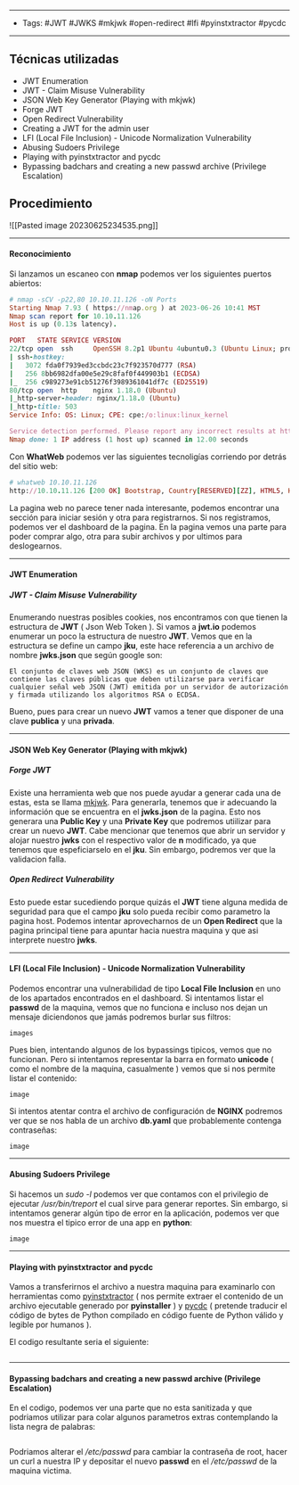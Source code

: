 ----------
- Tags: #JWT #JWKS #mkjwk #open-redirect #lfi #pyinstxtractor #pycdc 
-------
## Técnicas utilizadas
- JWT Enumeration  
- JWT - Claim Misuse Vulnerability  
- JSON Web Key Generator (Playing with mkjwk)  
- Forge JWT  
- Open Redirect Vulnerability  
- Creating a JWT for the admin user  
- LFI (Local File Inclusion) - Unicode Normalization Vulnerability  
- Abusing Sudoers Privilege  
- Playing with pyinstxtractor and pycdc  
- Bypassing badchars and creating a new passwd archive (Privilege Escalation)
## Procedimiento
![[Pasted image 20230625234535.png]]

----------
#### Reconocimiento
Si lanzamos un escaneo con **nmap** podemos ver los siguientes puertos abiertos:
```ruby
# nmap -sCV -p22,80 10.10.11.126 -oN Ports
Starting Nmap 7.93 ( https://nmap.org ) at 2023-06-26 10:41 MST
Nmap scan report for 10.10.11.126
Host is up (0.13s latency).

PORT   STATE SERVICE VERSION
22/tcp open  ssh     OpenSSH 8.2p1 Ubuntu 4ubuntu0.3 (Ubuntu Linux; protocol 2.0)
| ssh-hostkey: 
|   3072 fda0f7939ed3ccbdc23c7f923570d777 (RSA)
|   256 8bb6982dfa00e5e29c8faf0f449903b1 (ECDSA)
|_  256 c989273e91cb51276f3989361041df7c (ED25519)
80/tcp open  http    nginx 1.18.0 (Ubuntu)
|_http-server-header: nginx/1.18.0 (Ubuntu)
|_http-title: 503
Service Info: OS: Linux; CPE: cpe:/o:linux:linux_kernel

Service detection performed. Please report any incorrect results at https://nmap.org/submit/ .
Nmap done: 1 IP address (1 host up) scanned in 12.00 seconds
```
Con **WhatWeb** podemos ver las siguientes tecnoligías corriendo por detrás del sitio web:
```ruby
# whatweb 10.10.11.126
http://10.10.11.126 [200 OK] Bootstrap, Country[RESERVED][ZZ], HTML5, HTTPServer[Ubuntu Linux][nginx/1.18.0 (Ubuntu)], IP[10.10.11.126], Meta-Author[Mark Otto, Jacob Thornton, and Bootstrap contributors], MetaGenerator[Hugo 0.83.1], Title[Hackmedia], nginx[1.18.0]
```
La pagina web no parece tener nada interesante, podemos encontrar una sección para iniciar sesión y otra para registrarnos. Si nos registramos, podemos ver el dashboard de la pagina.
En la pagina vemos una parte para poder comprar algo, otra para subir archivos y por ultimos para deslogearnos.

--------
#### JWT Enumeration 
##### JWT - Claim Misuse Vulnerability
Enumerando nuestras posibles cookies, nos encontramos con que tienen la estructura de **JWT** ( Json Web Token ). Si vamos a **jwt.io** podemos enumerar un poco la estructura de nuestro **JWT**. Vemos que en la estructura se define un campo **jku**, este hace referencia a un archivo de nombre **jwks.json** que según google son:

	El conjunto de claves web JSON (WKS) es un conjunto de claves que contiene las claves públicas que deben utilizarse para verificar cualquier señal web JSON (JWT) emitida por un servidor de autorización y firmada utilizando los algoritmos RSA o ECDSA.

Bueno, pues para crear un nuevo **JWT** vamos a tener que disponer de una clave **publica** y una **privada**. 

--------
#### JSON Web Key Generator (Playing with mkjwk)  
##### Forge JWT
Existe una herramienta web que nos puede ayudar a generar cada una de estas, esta se llama [mkjwk](https://mkjwk.org/). Para generarla, tenemos que ir adecuando la información que se encuentra en el **jwks.json** de la pagina. Esto nos generara una **Public Key** y una **Private Key** que podremos utiilizar para crear un nuevo **JWT**. Cabe mencionar que tenemos que abrir un servidor y alojar nuestro **jwks** con el respectivo valor de **n** modificado, ya que tenemos que espeficiarselo en el **jku**. Sin embargo, podremos ver que la validacion falla.

##### Open Redirect Vulnerability
Esto puede estar sucediendo porque quizás el **JWT** tiene alguna medida de seguridad para que el campo **jku** solo pueda recibir como parametro la pagina host. Podemos intentar aprovecharnos de un **Open Redirect** que la pagina principal tiene para apuntar hacia nuestra maquina y que asi interprete nuestro **jwks**.

----------
#### LFI (Local File Inclusion) - Unicode Normalization Vulnerability
Podemos encontrar una vulnerabilidad de tipo **Local File Inclusion** en uno de los apartados encontrados en el dashboard. Si intentamos listar el **passwd** de la maquina, vemos que no funciona e incluso nos dejan un mensaje diciendonos que jamás podremos burlar sus filtros:
```
images
```

Pues bien, intentando algunos de los bypassings tipicos, vemos que no funcionan. Pero si intentamos representar la barra en formato **unicode** ( como el nombre de la maquina, casualmente ) vemos que si nos permite listar el contenido:
```
image
```

Si intentos atentar contra el archivo de configuración de **NGINX** podremos ver que se nos habla de un archivo **db.yaml** que probablemente contenga contraseñas:
```
image
```

--------------
#### Abusing Sudoers Privilege

Si hacemos un *sudo -l* podemos ver que contamos con el privilegio de ejecutar */usr/bin/treport* el cual sirve para generar reportes.
Sin embargo, si intentamos generar algún tipo de error en la aplicación, podemos ver que nos muestra el tipico error de una app en **python**:
```
image
```

--------
#### Playing with pyinstxtractor and pycdc 

Vamos a transferirnos el archivo a nuestra maquina para examinarlo con herramientas como [pyinstxtractor](https://github.com/extremecoders-re/pyinstxtractor) ( nos permite extraer el contenido de un archivo ejecutable generado por **pyinstaller** ) y [pycdc](https://github.com/zrax/pycdc) ( pretende traducir el código de bytes de Python compilado en código fuente de Python válido y legible por humanos ).

El codigo resultante seria el siguiente:
```python
```

--------------
#### Bypassing badchars and creating a new passwd archive (Privilege Escalation)

En el codigo, podemos ver una parte que no esta sanitizada y que podriamos utilizar para colar algunos parametros extras contemplando la lista negra de palabras:
```python

```

Podriamos alterar el */etc/passwd* para cambiar la contraseña de root, hacer un curl a nuestra IP y depositar el nuevo **passwd** en el */etc/passwd* de la maquina victima.


